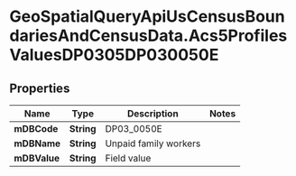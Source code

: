 # GeoSpatialQueryApiUsCensusBoundariesAndCensusData.Acs5ProfilesValuesDP0305DP030050E

## Properties

Name | Type | Description | Notes
------------ | ------------- | ------------- | -------------
**mDBCode** | **String** | DP03_0050E | 
**mDBName** | **String** | Unpaid family workers | 
**mDBValue** | **String** | Field value | 


